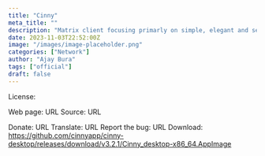 ```yaml
---
title: "Cinny"
meta_title: ""
description: "Matrix client focusing primarly on simple, elegant and secure interface"
date: 2023-11-03T22:52:00Z
image: "/images/image-placeholder.png"
categories: ["Network"]
author: "Ajay Bura"
tags: ["official"]
draft: false
---
```


License:

Web page: URL
Source: URL

Donate: URL
Translate: URL
Report the bug: URL
Download: https://github.com/cinnyapp/cinny-desktop/releases/download/v3.2.1/Cinny_desktop-x86_64.AppImage
